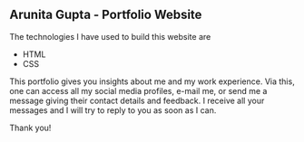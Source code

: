 ## Arunita Gupta - Portfolio Website

The technologies I have used to build this website are

<ul>
<li>HTML</li>
<li>CSS</li>
</ul>

This portfolio gives you insights about me and my work experience.
Via this, one can access all my social media profiles, e-mail me, or send me a message giving their contact details and feedback.
I receive all your messages and I will try to reply to you as soon as I can.

Thank you!
